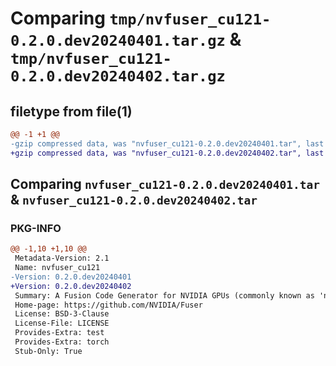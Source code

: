 # Comparing `tmp/nvfuser_cu121-0.2.0.dev20240401.tar.gz` & `tmp/nvfuser_cu121-0.2.0.dev20240402.tar.gz`

## filetype from file(1)

```diff
@@ -1 +1 @@
-gzip compressed data, was "nvfuser_cu121-0.2.0.dev20240401.tar", last modified: Mon Apr  5 07:00:00 1993, max compression
+gzip compressed data, was "nvfuser_cu121-0.2.0.dev20240402.tar", last modified: Mon Apr  5 07:00:00 1993, max compression
```

## Comparing `nvfuser_cu121-0.2.0.dev20240401.tar` & `nvfuser_cu121-0.2.0.dev20240402.tar`

### PKG-INFO

```diff
@@ -1,10 +1,10 @@
 Metadata-Version: 2.1
 Name: nvfuser_cu121
-Version: 0.2.0.dev20240401
+Version: 0.2.0.dev20240402
 Summary: A Fusion Code Generator for NVIDIA GPUs (commonly known as 'nvFuser')
 Home-page: https://github.com/NVIDIA/Fuser
 License: BSD-3-Clause
 License-File: LICENSE
 Provides-Extra: test
 Provides-Extra: torch
 Stub-Only: True
```

